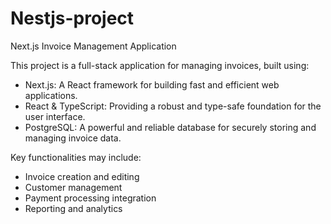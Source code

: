 
# Nestjs-project

Next.js Invoice Management Application

This project is a full-stack application for managing invoices, built using:

- Next.js: A React framework for building fast and efficient web applications.
- React & TypeScript: Providing a robust and type-safe foundation for the user interface.
- PostgreSQL: A powerful and reliable database for securely storing and managing invoice data.
  
Key functionalities may include:

- Invoice creation and editing
- Customer management
- Payment processing integration
- Reporting and analytics
